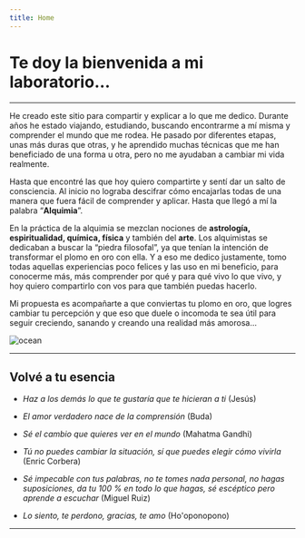 ```yaml
---
title: Home
---
```


# Te doy la bienvenida a mi laboratorio...

---

He creado este sitio para compartir y explicar a lo que me dedico. Durante años he estado viajando, estudiando, buscando encontrarme a mí misma y comprender el mundo que me rodea. He pasado por diferentes etapas, unas más duras que otras, y he aprendido muchas técnicas que me han beneficiado de una forma u otra, pero no me ayudaban a cambiar mi vida realmente.

Hasta que encontré las que hoy quiero compartirte y sentí dar un salto de consciencia. Al inicio no lograba descifrar cómo encajarlas todas de una manera que fuera fácil de comprender y aplicar. Hasta que llegó a mí la palabra “**Alquimia**”.

En la práctica de la alquimia se mezclan nociones de **astrología, espiritualidad, química, física** y también del **arte**. Los alquimistas se dedicaban a buscar la “piedra filosofal”, ya que tenían la intención de transformar el plomo en oro con ella. Y a eso me dedico justamente, tomo todas aquellas experiencias poco felices y las uso en mi beneficio, para conocerme más, más comprender por qué y para qué vivo lo que vivo, y hoy quiero compartirlo con vos para que también puedas hacerlo. 

Mi propuesta es acompañarte a que conviertas tu plomo en oro, que logres cambiar tu percepción y que eso que duele o incomoda te sea útil para seguir creciendo, sanando y creando una realidad más amorosa…



<Image alt="ocean" src="/static/images/Home/vicky.jpg" width={350} height={450} />

---

## Volvé a tu esencia


- _Haz a los demás lo que te gustaría que te hicieran a ti_ (Jesús)

- _El amor verdadero nace de la comprensión_ (Buda)

- _Sé el cambio que quieres ver en el mundo_ (Mahatma Gandhi)

- _Tú no puedes cambiar la situación, sí que puedes elegir cómo vivirla_ (Enric Corbera)

- _Sé impecable con tus palabras, no te tomes nada personal, no hagas suposiciones, da tu 100 % en todo lo que hagas, sé escéptico pero aprende a escuchar_ (Miguel Ruiz)

- _Lo siento, te perdono, gracias, te amo_ (Ho'oponopono)


---
